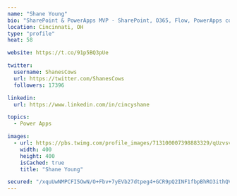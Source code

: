 ```yaml
---
name: "Shane Young"
bio: "SharePoint & PowerApps MVP - SharePoint, O365, Flow, PowerApps consulting? @PowerApps911 | Pure Snark? You found it."
location: Cincinnati, OH
type: "profile"
heat: 58

website: https://t.co/91p5BQ3pUe

twitter:
  username: ShanesCows
  url: https://twitter.com/ShanesCows
  followers: 17396

linkedin:
  url: https://www.linkedin.com/in/cincyshane

topics:
  - Power Apps

images:
  - url: https://pbs.twimg.com/profile_images/713100007398883329/qUzvsvQ3_400x400.jpg
    width: 400
    height: 400
    isCached: true
    title: "Shane Young"

secured: "/xquUwNMPCFI5OwN/O+Fbv+7yEVb27dtpeg4+GCR9pQ2INF1fbpBhRO3ithQV+zrDPH/rPHXoynvISbH8+xVVVHHUKfOveovh1CfvXmw0UyqWboiLfTLG3aqYSGTRdfhxCc3b8O2O8OCuJSb2avenTq9hEcjInOqfpBgMpERaeAip2Pm2KC8ESfTwX2qfRQ1maU7UZaHeMMiM9O3NRQK3G1UZ2OkLaF3400aZhgQxuN3DfraEwbaoF4UI2NAV9Ip4En9yM0FX2G/xVbZz47HMf7w2ewEQwsaxSWgtA0W3yfz8/LI3Hb7TV/zV1OWKsNSY8EYn+KQZlnwa3kulbiGpQOZ+sdjArUK8L8aoK83z/+s0NbtoxkrnIWZN7uXDJE/9u3QD9ZXBlgPy+4+1Lh/NlAdKmX5Dvu10WC1XdEtYkk=;Sa5xjxMRA4ms7S2T9RaYyA=="
---
```


